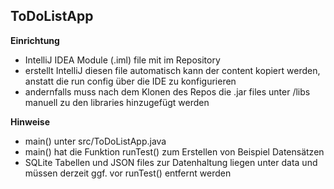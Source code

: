 ToDoListApp
---

**Einrichtung**

- IntelliJ IDEA Module (.iml) file mit im Repository
- erstellt IntelliJ diesen file automatisch kann der content kopiert werden, anstatt die run config über die IDE zu konfigurieren
- andernfalls muss nach dem Klonen des Repos die .jar files unter /libs manuell zu den libraries hinzugefügt werden

**Hinweise**

- main() unter src/ToDoListApp.java
- main() hat die Funktion runTest() zum Erstellen von Beispiel Datensätzen
- SQLite Tabellen und JSON files zur Datenhaltung liegen unter data und müssen derzeit ggf. vor runTest() entfernt werden